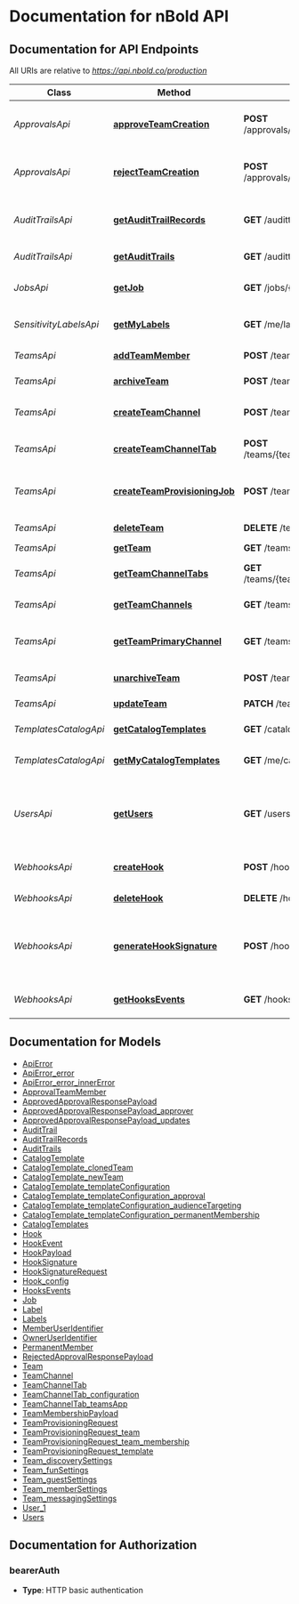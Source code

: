 # Documentation for nBold API

<a name="documentation-for-api-endpoints"></a>
## Documentation for API Endpoints

All URIs are relative to *https://api.nbold.co/production*

Class | Method | HTTP request | Description
------------ | ------------- | ------------- | -------------
*ApprovalsApi* | [**approveTeamCreation**](Apis/ApprovalsApi.md#approveteamcreation) | **POST** /approvals/{approvalRequestId}/approve | Approve a team creation request
*ApprovalsApi* | [**rejectTeamCreation**](Apis/ApprovalsApi.md#rejectteamcreation) | **POST** /approvals/{approvalRequestId}/reject | Reject a team creation request
*AuditTrailsApi* | [**getAuditTrailRecords**](Apis/AuditTrailsApi.md#getaudittrailrecords) | **GET** /audittrails/{code}/records | Get all the records from an audit trail
*AuditTrailsApi* | [**getAuditTrails**](Apis/AuditTrailsApi.md#getaudittrails) | **GET** /audittrails | Get audit trails
*JobsApi* | [**getJob**](Apis/JobsApi.md#getjob) | **GET** /jobs/{jobId} | Get information about a job
*SensitivityLabelsApi* | [**getMyLabels**](Apis/SensitivityLabelsApi.md#getmylabels) | **GET** /me/labels | Get my sensitivity labels
*TeamsApi* | [**addTeamMember**](Apis/TeamsApi.md#addteammember) | **POST** /teams/{teamId}/members | Add a team member
*TeamsApi* | [**archiveTeam**](Apis/TeamsApi.md#archiveteam) | **POST** /teams/{teamId}/archive | Archive a team
*TeamsApi* | [**createTeamChannel**](Apis/TeamsApi.md#createteamchannel) | **POST** /teams/{teamId}/channels | Create a new team channel
*TeamsApi* | [**createTeamChannelTab**](Apis/TeamsApi.md#createteamchanneltab) | **POST** /teams/{teamId}/channels/{channelId}/tabs | Create a new team channel tab
*TeamsApi* | [**createTeamProvisioningJob**](Apis/TeamsApi.md#createteamprovisioningjob) | **POST** /teams/provisioning | Create a new team based on a template
*TeamsApi* | [**deleteTeam**](Apis/TeamsApi.md#deleteteam) | **DELETE** /teams/{teamId} | Delete a team
*TeamsApi* | [**getTeam**](Apis/TeamsApi.md#getteam) | **GET** /teams/{teamId} | Get a team
*TeamsApi* | [**getTeamChannelTabs**](Apis/TeamsApi.md#getteamchanneltabs) | **GET** /teams/{teamId}/channels/{channelId}/tabs | Get team channel tabs
*TeamsApi* | [**getTeamChannels**](Apis/TeamsApi.md#getteamchannels) | **GET** /teams/{teamId}/channels | Get team channels
*TeamsApi* | [**getTeamPrimaryChannel**](Apis/TeamsApi.md#getteamprimarychannel) | **GET** /teams/{teamId}/channels/primary | Get the primary channel of a team
*TeamsApi* | [**unarchiveTeam**](Apis/TeamsApi.md#unarchiveteam) | **POST** /teams/{teamId}/unarchive | Unarchive a team
*TeamsApi* | [**updateTeam**](Apis/TeamsApi.md#updateteam) | **PATCH** /teams/{teamId} | Update a team
*TemplatesCatalogApi* | [**getCatalogTemplates**](Apis/TemplatesCatalogApi.md#getcatalogtemplates) | **GET** /catalog/templates | Get teams templates
*TemplatesCatalogApi* | [**getMyCatalogTemplates**](Apis/TemplatesCatalogApi.md#getmycatalogtemplates) | **GET** /me/catalog/templates | Get my teams templates
*UsersApi* | [**getUsers**](Apis/UsersApi.md#getusers) | **GET** /users | Retreive users from your Microsoft 365 environment
*WebhooksApi* | [**createHook**](Apis/WebhooksApi.md#createhook) | **POST** /hooks | Create a new webhook
*WebhooksApi* | [**deleteHook**](Apis/WebhooksApi.md#deletehook) | **DELETE** /hooks/{hookId} | Delete a webhook
*WebhooksApi* | [**generateHookSignature**](Apis/WebhooksApi.md#generatehooksignature) | **POST** /hooks/signature | Generate a signature from a secret and a webhook payload
*WebhooksApi* | [**getHooksEvents**](Apis/WebhooksApi.md#gethooksevents) | **GET** /hooks/events | Get webhooks events


<a name="documentation-for-models"></a>
## Documentation for Models

 - [ApiError](./Models/ApiError.md)
 - [ApiError_error](./Models/ApiError_error.md)
 - [ApiError_error_innerError](./Models/ApiError_error_innerError.md)
 - [ApprovalTeamMember](./Models/ApprovalTeamMember.md)
 - [ApprovedApprovalResponsePayload](./Models/ApprovedApprovalResponsePayload.md)
 - [ApprovedApprovalResponsePayload_approver](./Models/ApprovedApprovalResponsePayload_approver.md)
 - [ApprovedApprovalResponsePayload_updates](./Models/ApprovedApprovalResponsePayload_updates.md)
 - [AuditTrail](./Models/AuditTrail.md)
 - [AuditTrailRecords](./Models/AuditTrailRecords.md)
 - [AuditTrails](./Models/AuditTrails.md)
 - [CatalogTemplate](./Models/CatalogTemplate.md)
 - [CatalogTemplate_clonedTeam](./Models/CatalogTemplate_clonedTeam.md)
 - [CatalogTemplate_newTeam](./Models/CatalogTemplate_newTeam.md)
 - [CatalogTemplate_templateConfiguration](./Models/CatalogTemplate_templateConfiguration.md)
 - [CatalogTemplate_templateConfiguration_approval](./Models/CatalogTemplate_templateConfiguration_approval.md)
 - [CatalogTemplate_templateConfiguration_audienceTargeting](./Models/CatalogTemplate_templateConfiguration_audienceTargeting.md)
 - [CatalogTemplate_templateConfiguration_permanentMembership](./Models/CatalogTemplate_templateConfiguration_permanentMembership.md)
 - [CatalogTemplates](./Models/CatalogTemplates.md)
 - [Hook](./Models/Hook.md)
 - [HookEvent](./Models/HookEvent.md)
 - [HookPayload](./Models/HookPayload.md)
 - [HookSignature](./Models/HookSignature.md)
 - [HookSignatureRequest](./Models/HookSignatureRequest.md)
 - [Hook_config](./Models/Hook_config.md)
 - [HooksEvents](./Models/HooksEvents.md)
 - [Job](./Models/Job.md)
 - [Label](./Models/Label.md)
 - [Labels](./Models/Labels.md)
 - [MemberUserIdentifier](./Models/MemberUserIdentifier.md)
 - [OwnerUserIdentifier](./Models/OwnerUserIdentifier.md)
 - [PermanentMember](./Models/PermanentMember.md)
 - [RejectedApprovalResponsePayload](./Models/RejectedApprovalResponsePayload.md)
 - [Team](./Models/Team.md)
 - [TeamChannel](./Models/TeamChannel.md)
 - [TeamChannelTab](./Models/TeamChannelTab.md)
 - [TeamChannelTab_configuration](./Models/TeamChannelTab_configuration.md)
 - [TeamChannelTab_teamsApp](./Models/TeamChannelTab_teamsApp.md)
 - [TeamMembershipPayload](./Models/TeamMembershipPayload.md)
 - [TeamProvisioningRequest](./Models/TeamProvisioningRequest.md)
 - [TeamProvisioningRequest_team](./Models/TeamProvisioningRequest_team.md)
 - [TeamProvisioningRequest_team_membership](./Models/TeamProvisioningRequest_team_membership.md)
 - [TeamProvisioningRequest_template](./Models/TeamProvisioningRequest_template.md)
 - [Team_discoverySettings](./Models/Team_discoverySettings.md)
 - [Team_funSettings](./Models/Team_funSettings.md)
 - [Team_guestSettings](./Models/Team_guestSettings.md)
 - [Team_memberSettings](./Models/Team_memberSettings.md)
 - [Team_messagingSettings](./Models/Team_messagingSettings.md)
 - [User_1](./Models/User_1.md)
 - [Users](./Models/Users.md)


<a name="documentation-for-authorization"></a>
## Documentation for Authorization

<a name="bearerAuth"></a>
### bearerAuth

- **Type**: HTTP basic authentication


